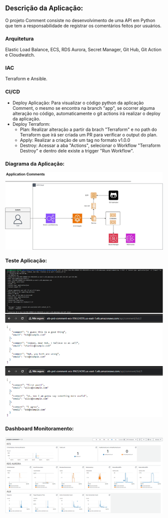 
## Descrição da Aplicação:
O projeto Comment consiste no desenvolvimento de uma API em Python que tem a responsabilidade de registrar os comentários feitos por usuários. 

### Arquitetura
Elastic Load Balance, ECS, RDS Aurora, Secret Manager, Git Hub, Git Action e Cloudwatch.

### IAC
Terraform e Ansible.

### CI/CD
* Deploy Aplicação: Para visualizar o código python da aplicação Comment, o mesmo se encontra na branch "app", se ocorrer alguma alteração no código, automaticamente o git actions irá realizar o deploy da aplicação.
* Deploy Terraform:
  * Plan: Realizar alteração a partir da brach "Terraform" e no path do Terraform que irá ser criada um PR para verificar o output do plan.
  * Apply: Realizar a criação de um tag no formato v1.0.0
  * Destroy: Acessar a aba "Actions", selecionar o Workflow "Terraform Destroy" e dentro dele existe a trigger "Run Workflow".

### Diagrama da Aplicação:
  <img src="/img/comments.jpg">

### Teste Aplicação:
  <img src="/img/Screenshot_4.png">
  <img src="/img/Screenshot_3.png">
  <img src="/img/Screenshot_2.png">

### Dashboard Monitoramento:
  <img src="/img/Screenshot_5.png">
